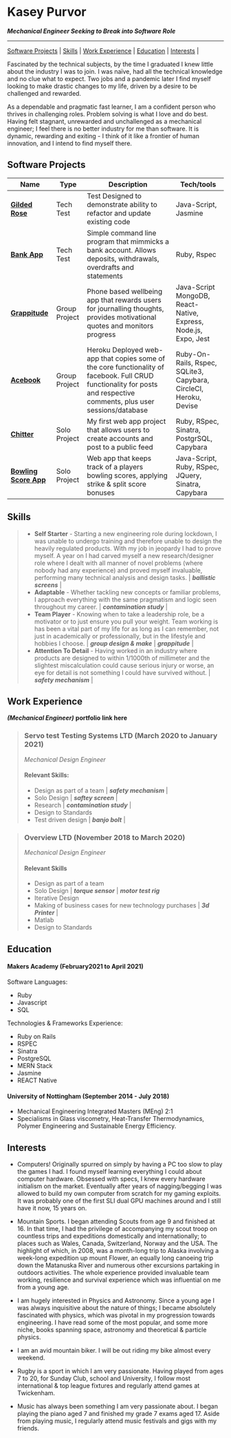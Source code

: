 # Kasey Purvor 
 ***Mechanical Engineer Seeking to Break into Software Role***
 ___
[Software Projects](#software-projects) | [Skills](#skills) | [Work Experience](#work-experience) | [Education](#education) | [Interests](#interests) |


Fascinated by the technical subjects, by the time I graduated I knew little about the industry I was to join. I was naïve, had all the technical knowledge and no clue what to expect. Two jobs and a pandemic later I find myself looking to make drastic changes to my life, driven by a desire to be challenged and rewarded. 

As a dependable and pragmatic fast learner, I am a confident person who thrives in challenging roles. Problem solving is what I love and do best. Having felt stagnant, unrewarded and unchallenged as a mechanical engineer; I feel there is no better industry for me than software. It is dynamic, rewarding and exiting - I think of it like a frontier of human innovation, and I intend to find myself there.

## Software Projects

| Name | Type | Description | Tech/tools |
| ------ | ----------------- | ----------------- | ------ | 
| <a href='https://github.com/kasey-purvor/gilded_rose_tech_test'> **Gilded Rose** </a> | Tech Test  | Test Designed to demonstrate ability to refactor and update existing code | Java-Script, Jasmine  |
| <a href='https://github.com/kasey-purvor/bank-app-tech-test'> **Bank App** </a>| Tech Test | Simple command line program that mimmicks a bank account. Allows deposits, withdrawals, overdrafts and statements | Ruby, Rspec |  
| <a href='https://github.com/kasey-purvor/Grappitude'> **Grappitude** </a> | Group Project | Phone based wellbeing app that rewards users for journalling thoughts, provides motivational quotes and monitors progress | Java-Script MongoDB, React-Native, Express, Node.js, Expo, Jest |   
| <a href='https://github.com/ianmcnicholas/acebook-team.1'> **Acebook** </a> | Group Project | Heroku Deployed web-app that copies some of the core functionality of facebook. Full CRUD functionality for posts and respective comments, plus user sessions/database | Ruby-On-Rails, Rspec, SQLite3, Capybara, CircleCI, Heroku, Devise |   
| <a href='https://github.com/kasey-purvor/chitter-challenge'> **Chitter** </a> | Solo Project | My first web app project that allows users to create accounts and post to a public feed | Ruby, RSpec, Sinatra, PostgrSQL, Capybara|   
| <a href='https://github.com/kasey-purvor/bowling-challenge-web_app'> **Bowling Score App** <a/>| Solo Project | Web app that keeps track of a players bowling scores, applying strike & split score bonuses | Java-Script, Ruby, RSpec, JQuery, Sinatra, Capybara |


## Skills

> - **Self Starter** - Starting a new engineering role during lockdown, I was unable to undergo training and therefore unable to design the heavily regulated products. With my job in jeopardy I had to prove myself. A year on I had carved myself a new research/designer role where I dealt with all manner of novel problems (where nobody had any experience) and proved myself invaluable, performing many technical analysis and design tasks. | ***ballistic screens*** |  
> - **Adaptable** - Whether tackling new concepts or familiar problems, I approach everything with the same pragmatism and logic seen throughout my career. | ***contamination study*** |
> - **Team Player** - Knowing when to take a leadership role, be a motivator or to just ensure you pull your weight. Team working is has been a vital part of my life for as long as I can remember, not just in academically or professionally, but in the lifestyle and hobbies I choose. | ***group design & make*** | ***grappitude*** |
> - **Attention To Detail** - Having worked in an industry where products are designed to within 1/1000th of millimeter and the slightest miscalculation could cause serious injury or worse, an eye for detail is not something I could have survived without. | ***safety mechanism*** |

## Work Experience
***(Mechanical Engineer)*** __portfolio link here__

> ### **Servo test Testing Systems LTD** (March 2020 to January 2021) 
> _Mechanical Design Engineer_ 
> #### Relevant Skills:
> - Design as part of a team | ***safety mechanism*** |
> - Solo Design | ***saftey screen*** |
> - Research | ***contamination study*** |
> - Design to Standards 
> - Test driven design | ***banjo bolt*** | 

> ### **Overview LTD** (November 2018 to March 2020) 
> _Mechanical Design Engineer_ 
> #### Relevant Skills 
> - Design as part of a team 
> - Solo Design | ***torque sensor*** |  ***motor test rig*** 
> - Iterative Design
> - Making of business cases for new technology purchases | ***3d Printer*** | 
> - Matlab 
> - Design to Standards 

## Education
#### Makers Academy (February2021 to April 2021)

Software Languages:
- Ruby 
- Javascript
- SQL 

Technologies & Frameworks Experience: 
- Ruby on Rails 
- RSPEC
- Sinatra
- PostgreSQL 
- MERN Stack
- Jasmine
- REACT Native 

#### University of Nottingham (September 2014 - July 2018)

- Mechanical Engineering Integrated Masters (MEng) 2:1 
- Specialisms in Glass viscometry, Heat-Transfer Thermodynamics, Polymer Engineering and Sustainable Energy Efficiency.  


## Interests

- Computers! Originally spurred on simply by having a PC too slow to play the games I had. I found myself learning everything I could about computer hardware. Obsessed with specs, I knew every hardware initialism on the market. Eventually after years of nagging/begging I was allowed to build my own computer from scratch for my gaming exploits. It was probably one of the first SLI dual GPU machines around and I still have it now, 15 years on.

- Mountain Sports. I began attending Scouts from age 9 and finished at 16. In that time, I had the privilege of
 accompanying my scout troop on countless trips and expeditions domestically and internationally; to places
 such as Wales, Canada, Switzerland, Norway and the USA. The highlight of which, in 2008, was a month-long
 trip to Alaska involving a week-long expedition up mount Flower, an equally long canoeing trip down the
 Matanuska River and numerous other excursions partaking in outdoors activities. The whole experience
 provided invaluable team working, resilience and survival experience which was influential on me from a
 young age.

- I am hugely interested in Physics and Astronomy. Since a young age I was always inquisitive about the nature
 of things; I became absolutely fascinated with physics, which was pivotal in my progression towards
 engineering. I have read some of the most popular, and some more niche, books spanning space, astronomy
 and theoretical & particle physics.

- I am an avid mountain biker. I will be out riding my bike almost every weekend.

- Rugby is a sport in which I am very passionate. Having played from ages 7 to 20, for Sunday Club, school and
 University, I follow most international & top league fixtures and regularly attend games at Twickenham.

- Music has always been something I am very passionate about. I began playing the piano aged 7 and finished
 my grade 7 exams aged 17. Aside from playing music, I regularly attend music festivals and gigs with my friends.
